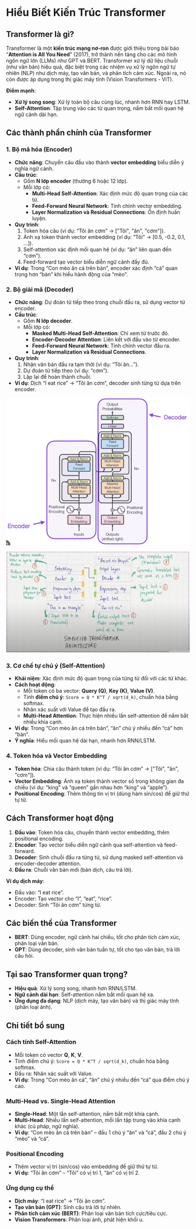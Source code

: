 # Hiểu Biết Kiến Trúc Transformer

## Transformer là gì?
Transformer là một **kiến trúc mạng nơ-ron** được giới thiệu trong bài báo “**Attention is All You Need**” (2017), trở thành nền tảng cho các mô hình ngôn ngữ lớn (LLMs) như GPT và BERT. Transformer xử lý dữ liệu chuỗi (như văn bản) hiệu quả, đặc biệt trong các nhiệm vụ xử lý ngôn ngữ tự nhiên (NLP) như dịch máy, tạo văn bản, và phân tích cảm xúc. Ngoài ra, nó còn được áp dụng trong thị giác máy tính (Vision Transformers - ViT).

**Điểm mạnh**:
- **Xử lý song song**: Xử lý toàn bộ câu cùng lúc, nhanh hơn RNN hay LSTM.
- **Self-Attention**: Tập trung vào các từ quan trọng, nắm bắt mối quan hệ ngữ cảnh dài hạn.

## Các thành phần chính của Transformer

### 1. Bộ mã hóa (Encoder)
- **Chức năng**: Chuyển câu đầu vào thành **vector embedding** biểu diễn ý nghĩa ngữ cảnh.
- **Cấu trúc**:
  - Gồm **N lớp encoder** (thường 6 hoặc 12 lớp).
  - Mỗi lớp có:
    - **Multi-Head Self-Attention**: Xác định mức độ quan trọng của các từ.
    - **Feed-Forward Neural Network**: Tinh chỉnh vector embedding.
    - **Layer Normalization và Residual Connections**: Ổn định huấn luyện.
- **Quy trình**:
  1. Token hóa câu (ví dụ: “Tôi ăn cơm” → ["Tôi", "ăn", "cơm"]).
  2. Ánh xạ token thành vector embedding (ví dụ: “Tôi” → [0.5, -0.2, 0.1, …]).
  3. Self-attention xác định mối quan hệ (ví dụ: “ăn” liên quan đến “cơm”).
  4. Feed-forward tạo vector biểu diễn ngữ cảnh đầy đủ.
- **Ví dụ**: Trong “Con mèo ăn cá trên bàn”, encoder xác định “cá” quan trọng hơn “bàn” khi hiểu hành động của “mèo”.

### 2. Bộ giải mã (Decoder)
- **Chức năng**: Dự đoán từ tiếp theo trong chuỗi đầu ra, sử dụng vector từ encoder.
- **Cấu trúc**:
  - Gồm **N lớp decoder**.
  - Mỗi lớp có:
    - **Masked Multi-Head Self-Attention**: Chỉ xem từ trước đó.
    - **Encoder-Decoder Attention**: Liên kết với đầu vào từ encoder.
    - **Feed-Forward Neural Network**: Tinh chỉnh vector đầu ra.
    - **Layer Normalization và Residual Connections**.
- **Quy trình**:
  1. Nhận văn bản đầu ra tạm thời (ví dụ: “Tôi ăn…”).
  2. Dự đoán từ tiếp theo (ví dụ: “cơm”).
  3. Lặp lại để hoàn thành chuỗi.
- **Ví dụ**: Dịch “I eat rice” → “Tôi ăn cơm”, decoder sinh từng từ dựa trên encoder.

![Parameters](/images/transformers-lec4.png)

![Parameters](/images/transfomer-lec4.1.png)

### 3. Cơ chế tự chú ý (Self-Attention)
- **Khái niệm**: Xác định mức độ quan trọng của từng từ đối với các từ khác.
- **Cách hoạt động**:
  - Mỗi token có ba vector: **Query (Q)**, **Key (K)**, **Value (V)**.
  - Tính **điểm chú ý**: `Score = Q * K^T / sqrt(d_k)`, chuẩn hóa bằng softmax.
  - Nhân xác suất với Value để tạo đầu ra.
  - **Multi-Head Attention**: Thực hiện nhiều lần self-attention để nắm bắt nhiều khía cạnh.
- **Ví dụ**: Trong “Con mèo ăn cá trên bàn”, “ăn” chú ý nhiều đến “cá” hơn “bàn”.
- **Ý nghĩa**: Hiểu mối quan hệ dài hạn, nhanh hơn RNN/LSTM.

### 4. Token hóa và Vector Embedding
- **Token hóa**: Chia câu thành token (ví dụ: “Tôi ăn cơm” → ["Tôi", "ăn", "cơm"]).
- **Vector Embedding**: Ánh xạ token thành vector số trong không gian đa chiều (ví dụ: “king” và “queen” gần nhau hơn “king” và “apple”).
- **Positional Encoding**: Thêm thông tin vị trí (dùng hàm sin/cos) để giữ thứ tự từ.

## Cách Transformer hoạt động
1. **Đầu vào**: Token hóa câu, chuyển thành vector embedding, thêm positional encoding.
2. **Encoder**: Tạo vector biểu diễn ngữ cảnh qua self-attention và feed-forward.
3. **Decoder**: Sinh chuỗi đầu ra từng từ, sử dụng masked self-attention và encoder-decoder attention.
4. **Đầu ra**: Chuỗi văn bản mới (bản dịch, câu trả lời).

**Ví dụ dịch máy**:
- Đầu vào: “I eat rice”.
- Encoder: Tạo vector cho “I”, “eat”, “rice”.
- Decoder: Sinh “Tôi ăn cơm” từng từ.

## Các biến thể của Transformer
- **BERT**: Dùng encoder, ngữ cảnh hai chiều, tốt cho phân tích cảm xúc, phân loại văn bản.
- **GPT**: Dùng decoder, sinh văn bản tuần tự, tốt cho tạo văn bản, trả lời câu hỏi.

## Tại sao Transformer quan trọng?
- **Hiệu quả**: Xử lý song song, nhanh hơn RNN/LSTM.
- **Ngữ cảnh dài hạn**: Self-attention nắm bắt mối quan hệ xa.
- **Ứng dụng đa dạng**: NLP (dịch máy, tạo văn bản) và thị giác máy tính (phân loại ảnh).

## Chi tiết bổ sung
### Cách tính Self-Attention
- Mỗi token có vector **Q**, **K**, **V**.
- Tính điểm chú ý: `Score = Q * K^T / sqrt(d_k)`, chuẩn hóa bằng softmax.
- Đầu ra: Nhân xác suất với Value.
- **Ví dụ**: Trong “Con mèo ăn cá”, “ăn” chú ý nhiều đến “cá” qua điểm chú ý cao.

### Multi-Head vs. Single-Head Attention
- **Single-Head**: Một lần self-attention, nắm bắt một khía cạnh.
- **Multi-Head**: Nhiều lần self-attention, mỗi lần tập trung vào khía cạnh khác (cú pháp, ngữ nghĩa).
- **Ví dụ**: “Con mèo ăn cá trên bàn” – đầu 1 chú ý “ăn” và “cá”, đầu 2 chú ý “mèo” và “cá”.

### Positional Encoding
- Thêm vector vị trí (sin/cos) vào embedding để giữ thứ tự từ.
- **Ví dụ**: “Tôi ăn cơm” – “Tôi” có vị trí 1, “ăn” có vị trí 2.

### Ứng dụng cụ thể
- **Dịch máy**: “I eat rice” → “Tôi ăn cơm”.
- **Tạo văn bản (GPT)**: Sinh câu trả lời tự nhiên.
- **Phân tích cảm xúc (BERT)**: Phân loại văn bản tích cực/tiêu cực.
- **Vision Transformers**: Phân loại ảnh, phát hiện khối u.